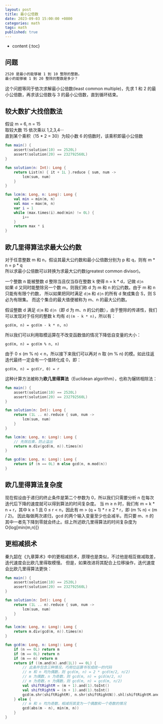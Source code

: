 ```yaml
---
layout: post
title: 最小公倍数
date: 2023-09-03 15:00:00 +0800
categories: math
tags: math
published: true
---
```


* content
{:toc}

## 问题

```txt
2520 是最小的能够被 1 到 10 整除的整数。
最小的能够被 1 到 20 整除的整数是多少？
```

这个问题等同于依次求解最小公倍数(least common multiple)，先求 1 和 2 的最小公倍数，再求该公倍数与 3 的最小公倍数，直到循环结束。

## 较大数扩大找倍数法

假设 m = 6, n = 15<br>
取较大数 15 依次乘以 1,2,3,4···<br>
直到某个乘积（15 * 2 = 30）为较小数 6 的倍数时，该乘积即最小公倍数

```kotlin
fun main() {
    assert(solution(10) == 2520L)
    assert(solution(20) == 232792560L)
}

fun solution(n: Int): Long {
    return List(n) { it + 1L }.reduce { sum, num ->
        lcm(sum, num)
    }
}

fun lcm(m: Long, n: Long): Long {
    val min = min(m, n)
    val max = max(m, n)
    var i = 1
    while (max.times(i).mod(min) != 0L) {
        i++
    }
    return max * i
}
```

## 欧几里得算法求最大公约数

对于任意整数 m 和 n，假设其最大公约数和最小公倍数分别为 p 和 q，则有 m * n = p * q<br>
所以求最小公倍数可以转换为求最大公约数(greatest common divisor)。

一个整数 n 能被整数 d 整除当且仅当存在整数 k 使得 n = k * d，记做 `d|n`<br>
如果 d 又同时能整除另一个数 m，则我们称 d 为 m 和 n 的公约数。由于 m 和 n 只能有有限个约数，
所以如果把同时满足 `d|m` 和 `d|n` 的所有 d 聚成集合 S，则 S 必为有限集。
而这个集合的最大值便被称为 m、n 的最大公约数。

假设整数 d 满足 `d|m` 和 `d|n`（即 d 为 m、n 的公约数），由于整除的传递性，我们可以发现对于任何的整数 k 均有 `d|(m - k * n)`，所以有：

```
gcd(m, n) = gcd(m - k * n, n)
```

所以我们可以利用取模运算在不改变函数值的情况下降低自变量的大小：

```
gcd(m, n) = gcd(m % n, n)
```

由于 0 ≤ (m % n) < n，所以接下来我们可以再对 n 取 (m % n) 的模。如此往返迭代最终一定会有一个值转化成 0，即：

```
gcd(m, n) = gcd(r, 0) = r
```

这种计算方法被称为**欧几里得算法**（Euclidean algorithm），也称为辗转相除法：<br>

```kotlin
fun main() {
    assert(solution(10) == 2520L)
    assert(solution(20) == 232792560L)
}

fun solution(n: Int): Long {
    return (1L .. n).reduce { sum, num ->
        lcm(sum, num)
    }
}

fun lcm(m: Long, n: Long): Long {
    // 先除后乘，防止溢出
    return m.div(gcd(m, n)).times(n)
}

fun gcd(m: Long, n: Long): Long {
    return if (n == 0L) m else gcd(n, m.mod(n))
}
```

## 欧几里得算法复杂度

现在假设由于递归的终止条件是第二个参数为 0，所以我们只需要分析 n 在每次迭代后下降的速度就可以得到算法的时间复杂度。
当 m ≥ n 时，我们有 m = k * n + r，其中 k ≥ 1 且 0 ≤ r < n，因此有 m > (q + 1) * r ≥ 2 * r，即 (m % n) < (m / 2)。
因此每做两次递归，gcd 的两个输入变量至少也会减半。而只要 m、n 的其中一者先下降到零就会终止。综上所述欧几里得算法的时间复杂度为 O{log[min(m,n)]}

## 更相减损术

秦九韶在《九章算术》中的更相减损术，原理也是类似，不过他是相互做减取差，迭代速度会比欧几里得取模慢。
但是，如果改进将其配合上位移操作，迭代速度会比欧几里得算法更快：

```kotlin
fun main() {
    assert(solution(10) == 2520L)
    assert(solution(20) == 232792560L)
}

fun solution(n: Int): Long {
    return (1L .. n).reduce { sum, num ->
        lcm(sum, num)
    }
}

fun lcm(m: Long, n: Long): Long {
    return m.div(gcd(m, n)).times(n)
}

fun gcd(m: Long, n: Long): Long {
    if (n == 0L) return m
    if (m == 0L) return n
    if (m == n) return m
    return if ((m.and(n).and(1L)) == 0L) {
        // 此条件包含三种情况，巧用位运算书写成统一的代码
        // m 和 n 均为偶数，则 gcd(m, n) = 2 * gcd(m/2, n/2)
        // m 为偶数，n 为奇数，则 gcd(m, n) = gcd(m/2, n)
        // m 为奇数，n 为偶数，则 gcd(m, n) = gcd(m, n/2)
        val shiftRightM = (m + 1).and(1).toInt()
        val shiftRightN = (n + 1).and(1).toInt()
        gcd(m.shr(shiftRightM), n.shr(shiftRightN)).shl(shiftRightM.and(shiftRightN))
    } else {
        // m 和 n 均为奇数，相减将其变为一个偶数和一个奇数的情况
        gcd(abs(m - n), min(m, n))
    }
}
```

<!-- https://pe-cn.github.io/5/ -->
<!-- https://zhuanlan.zhihu.com/p/374026729 -->
<!-- https://blog.csdn.net/weixin_38426554/article/details/95787416 -->
<!-- https://leetcode.com/problems/find-greatest-common-divisor-of-array/ -->